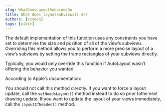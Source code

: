 ```yaml
---
slug: WhatDoesLayoutSubviewsDo
title: What does layoutSubviews() do?
authors: [szymon]
tags: [uikit]
---
```



The default implementation of this function uses any constraints you have set to determine the size and position of all of the view’s subviews. Overriding this method allows you to perform a more precise layout of a view’s subviews by setting the frame rectangles of your subviews directly.

Typically, you would only override this function if AutoLayout wasn’t offering the behavior you wanted.

According to Apple’s documentation:

You should not call this method directly. If you want to force a layout update, call the `setNeedsLayout()` method instead to do so prior tothe next drawing update. If you want to update the layout of your views immediately, call the `layoutIfNeeded()` method.
